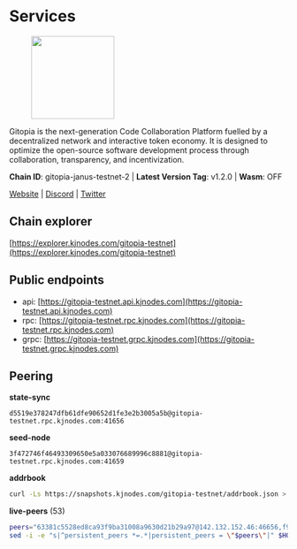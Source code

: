 # Services

<figure><img src="https://raw.githubusercontent.com/kj89/testnet_manuals/main/pingpub/logos/gitopia.png" width="150" alt=""><figcaption></figcaption></figure>

Gitopia is the next-generation Code Collaboration Platform fuelled by  a decentralized network and interactive token economy. It is designed  to optimize the open-source software development process through  collaboration, transparency, and incentivization.

**Chain ID**: gitopia-janus-testnet-2 | **Latest Version Tag**: v1.2.0 | **Wasm**: OFF

[Website](https://gitopia.com/) | [Discord](https://discord.gg/hFTXCGNYDZ) | [Twitter](https://twitter.com/gitopiaDAO)




## Chain explorer
[https://explorer.kjnodes.com/gitopia-testnet](https://explorer.kjnodes.com/gitopia-testnet)

## Public endpoints

* api: [https://gitopia-testnet.api.kjnodes.com](https://gitopia-testnet.api.kjnodes.com)
* rpc: [https://gitopia-testnet.rpc.kjnodes.com](https://gitopia-testnet.rpc.kjnodes.com)
* grpc: [https://gitopia-testnet.grpc.kjnodes.com](https://gitopia-testnet.grpc.kjnodes.com)

## Peering

**state-sync**

```text
d5519e378247dfb61dfe90652d1fe3e2b3005a5b@gitopia-testnet.rpc.kjnodes.com:41656
```

**seed-node**

```text
3f472746f46493309650e5a033076689996c8881@gitopia-testnet.rpc.kjnodes.com:41659
```

**addrbook**
```bash
curl -Ls https://snapshots.kjnodes.com/gitopia-testnet/addrbook.json > $HOME/.gitopia/config/addrbook.json
```

**live-peers** (53)
```bash
peers="63381c5528ed8ca93f9ba31008a9630d21b29a97@142.132.152.46:46656,f9b892ea2e8ed8aa83f7b98e7e47371c23b01924@213.239.207.175:36656,12f6b84a23b054a6591c647c2a4456c40af65cce@5.9.147.22:24656,6ea375302fdd319ef64e013f469e286faf739da8@213.239.207.165:20086,fd3c90536aafeb61fb735ca15fec7cb1f0747f8c@77.91.73.34:656,971c22cfb2a8fee7e6b5b7fb125cc9551f3b5e60@65.109.106.91:16656,3b0956b482f89b361dd350f1c6b3743096897446@65.108.124.219:35656,ad33cf22f96e43448798686ed0f7428b8fdacf5b@5.161.90.174:656,d5519e378247dfb61dfe90652d1fe3e2b3005a5b@65.109.68.190:41656,399d4e19186577b04c23296c4f7ecc53e61080cb@34.142.156.29:26656,5c2a752c9b1952dbed075c56c600c3a79b58c395@195.3.220.140:27036,4ed110a5b1ebad62d1e92e8cdabfc9160e2ca4db@65.109.92.148:46656,798cf016b5150592badc8257402312fc50b7361d@65.108.45.200:26878,2236a75a7557d8633d06ac6f036c1b47c1fd1598@149.102.158.166:41656,2f0484f05aa2d58d91aa21ea7cb9ce81c2e207ea@85.239.240.187:26656,53b421af01f3260e949d6a9c2dc09e3b1dbf9fb6@109.205.181.30:41656,c820e754c56b5455d64ab7685730c44a936d0833@154.38.165.129:26656,74268fcac969cb5a1c6b8e0da4492de047bbb1ba@173.249.38.2:656,5c74fe6868cda2003926c0a6299c9cebec5c4d1a@65.21.239.60:41656,66f94651fb02f277c90c605a38df549d3c0a9269@75.119.151.217:26656,9863c8928e26bd2528d5cac71c34548e57611570@81.0.218.37:41656,3b7845f8c8361c2f2de742473cd891c6e8cdeabf@83.171.249.159:656,61c85d47e1dd86d5a5849450b849078d4d13184b@85.239.244.123:26656,5c58d5c43b0a93a28da0cd528af7921567a43921@146.190.34.12:41656,9bb344d83fc1fafc4bce6b8e4a95b82f37ac4f31@82.208.20.136:26656,c15c3fee20da5db1e087066c8ff0b77457178f0d@65.108.217.101:26656,374da78901e59810277fc35482bce6e30953f488@80.79.6.155:41656,926b47f8d786e544ec3a9200c61b5b04729a9d57@199.175.98.127:41656,15bb9edc16710d321163e7ef8b9a44959dd7e657@65.108.126.46:30656,c84906b19dc7dc7bda94ab2167d4b0af64a28b49@45.151.122.191:656,35c829910f80387ee825da9fb69efbcbf8e2149e@164.68.118.227:26656,95fbdc6d62be17db6688222b15b57d3e795ed07a@167.86.84.102:656,5fb72a0bea398ce56fa20cd732623f98d774be7d@149.102.128.208:41656,995177c4b8c2b498de50483a614f9e30bf02e843@65.109.130.180:26656,aba9c58344ec5e7dcd5ea1dc273d853e58b2ddd9@37.187.78.201:41656,ffb4f7d43d6449c292d4e60c8a48eb3d31c39691@38.242.139.100:656,458a98d6293064bdf3d6f86e0e2aa87bbb450f07@75.119.144.48:656,91bf3eb973595dd4621ccf5853e5ac78c48058da@194.163.180.77:656,c03e9f152bb1becc54d4424d02249135d39be09f@81.0.218.106:41656,93c4c73375b5f52020e7e7bd3f901ee28f07e6b7@109.123.243.66:41656,f1a47d469460fb0a70b12d7739afbc0bf78eadda@78.47.195.69:656,fea7c372588898f7ea3a04373c52a30712b3c279@185.239.209.56:656,e79532749fb5dd95366f4568a7b2430d0e316fb5@84.46.255.163:26656,082e95b5d5351e68dcfb24dff802f9064cfd5a4c@65.109.92.241:51056,9ef8391fa9595155461dcf72283730718176f951@164.92.135.239:26656,b6651c7b043ef4bdccd7906b0f06de2bbdfe8a60@193.46.243.75:26656,38f4e436b28b05850fa9b67cadf0700123cec094@45.10.154.166:26656,fe53d1363d7c837aec530495774df9335342bb26@142.93.211.207:656,615b82e2721e06770a71ac3a0328d0e4f0eea0de@81.0.246.222:656,4e0e57bcac8aa2bc3188d5b7845eeee61a61f3f0@194.163.170.165:26656,98bdfc67810bf7ac8f5c45b2c677b4bf199eb42e@185.193.67.65:41656,f552c1503a04d2455bec87d1d427884e5282bae1@176.9.22.117:41656,73de34b1d08fdd58b5a5c0ec6d2560310c1ebe90@38.242.151.86:26656"
sed -i -e "s|^persistent_peers *=.*|persistent_peers = \"$peers\"|" $HOME/.gitopia/config/config.toml
```
